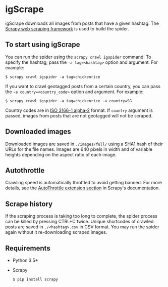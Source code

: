 # igScrape

igScrape downloads all images from posts that have a given hashtag. The [Scrapy web scraping framework](https://github.com/scrapy/scrapy) is used to build the spider.

## To start using igScrape

You can run the spider using the `scrapy crawl igspider` command. To specify the hashtag, pass the `-a tag=<hashtag>` option and argument. For example:

    $ scrapy crawl igspider -a tag=chickenrice

If you want to crawl geotagged posts from a certain country, you can pass the `-a country=<country_code>` option and argument. For example:
    
    $ scrapy crawl igspider -a tag=chickenrice -a country=SG

Country codes are in [ISO 3166-1 alpha-2](https://en.wikipedia.org/wiki/ISO_3166-1_alpha-2#Officially_assigned_code_elements) format. If `country` argument is passed, images from posts that are not geotagged will not be scraped.

## Downloaded images

Downloaded images are saved in `./images/full/` using a SHA1 hash of their URLs for the file names. Images are 640 pixels in width and of variable heights depending on the aspect ratio of each image.

## Autothrottle

Crawling speed is automatically throttled to avoid getting banned. For more details, see the [AutoThrottle extension section](https://doc.scrapy.org/en/latest/topics/autothrottle.html) in Scrapy's documentation.

## Scrape history

If the scraping process is taking too long to complete, the spider process can be killed by pressing CTRL+C twice. Unique shortcodes of crawled posts are saved in `./<hashtag>.csv` in CSV format. You may run the spider again without it re-downloading scraped images.

## Requirements

* Python 3.5+
* Scrapy

      $ pip install scrapy
